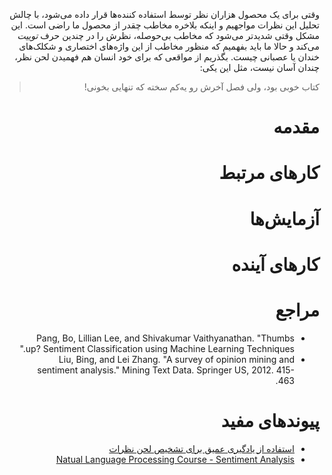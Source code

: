 <div dir=rtl>

وقتی برای یک محصول هزاران نظر توسط استفاده کننده‌ها قرار داده می‌شود، با چالش تحلیل این نظرات مواجهیم و اینکه بلاخره مخاطب چقدر از محصول ما راضی است. این مشکل وقتی شدیدتر می‌شود که مخاطب بی‌حوصله، نظرش را در چندین حرف *توییت* می‌کند و حالا ما باید بفهمیم که منظور مخاطب از این واژه‌های اختصاری و شکلک‌های خندان یا عصبانی چیست. بگذریم از مواقعی که برای خود انسان هم فهمیدن لحن نظر، چندان آسان نیست، مثل این یکی:

> کتاب خوبی بود، ولی فصل آخرش رو یه‌کم سخته که تنهایی بخونی!

# مقدمه

# کارهای مرتبط

# آزمایش‌ها

# کارهای آینده

# مراجع
+ Pang, Bo, Lillian Lee, and Shivakumar Vaithyanathan. "Thumbs up? Sentiment Classification using Machine Learning Techniques."
+ Liu, Bing, and Lei Zhang. "A survey of opinion mining and sentiment analysis." Mining Text Data. Springer US, 2012. 415-463.

# پیوندهای مفید
+ [استفاده از یادگیری عمیق برای تشخیص لحن نظرات](http://nlp.stanford.edu/sentiment)
+ [Natual Language Processing Course - Sentiment Analysis](https://class.coursera.org/nlp/lecture/preview)


